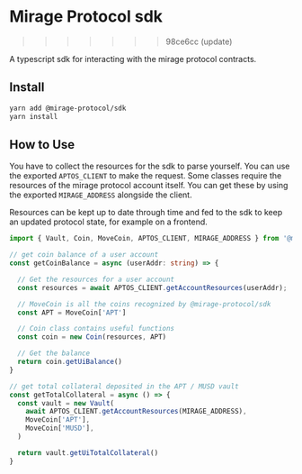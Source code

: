 # Mirage Protocol sdk
>>>>>>> 98ce6cc (update)

A typescript sdk for interacting with the mirage protocol contracts.

## Install

```zsh
yarn add @mirage-protocol/sdk
yarn install
```

## How to Use

You have to collect the resources for the sdk to parse yourself. You can use the exported `APTOS_CLIENT` to make the request. Some classes require the resources of the mirage protocol account itself. You can get these by using the exported `MIRAGE_ADDRESS` alongside the client.

Resources can be kept up to date through time and fed to the sdk to keep an updated protocol state, for example on a frontend.

```typescript
import { Vault, Coin, MoveCoin, APTOS_CLIENT, MIRAGE_ADDRESS } from '@mirage-protocol/sdk'

// get coin balance of a user account
const getCoinBalance = async (userAddr: string) => {

  // Get the resources for a user account
  const resources = await APTOS_CLIENT.getAccountResources(userAddr);

  // MoveCoin is all the coins recognized by @mirage-protocol/sdk
  const APT = MoveCoin['APT']

  // Coin class contains useful functions
  const coin = new Coin(resources, APT)

  // Get the balance
  return coin.getUiBalance()
}

// get total collateral deposited in the APT / MUSD vault
const getTotalCollateral = async () => {
  const vault = new Vault(
    await APTOS_CLIENT.getAccountResources(MIRAGE_ADDRESS),
    MoveCoin['APT'],
    MoveCoin['MUSD'],
  )

  return vault.getUiTotalCollateral()
}
```
